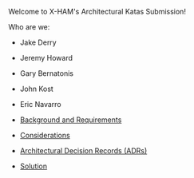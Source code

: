

Welcome to X-HAM's Architectural Katas Submission!

Who are we:
- Jake Derry
- Jeremy Howard
- Gary Bernatonis
- John Kost
- Eric Navarro


- [Background and Requirements](1.Background-and-Requirements/README.md)
- [Considerations](2.Considerations/README.md)
- [Architectural Decision Records (ADRs)](3.ADRs/README.md)
- [Solution](4.Solution/README.md)


